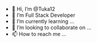 - 👋 Hi, I’m @Tuka12
- 👀 I’m Full Stack Developer
- 🌱 I’m currently learning ...
- 💞️ I’m looking to collaborate on ...
- 📫 How to reach me ...

<!---
Tuka12/Tuka12 is a ✨ special ✨ repository because its `README.md` (this file) appears on your GitHub profile.
You can click the Preview link to take a look at your changes.
--->
